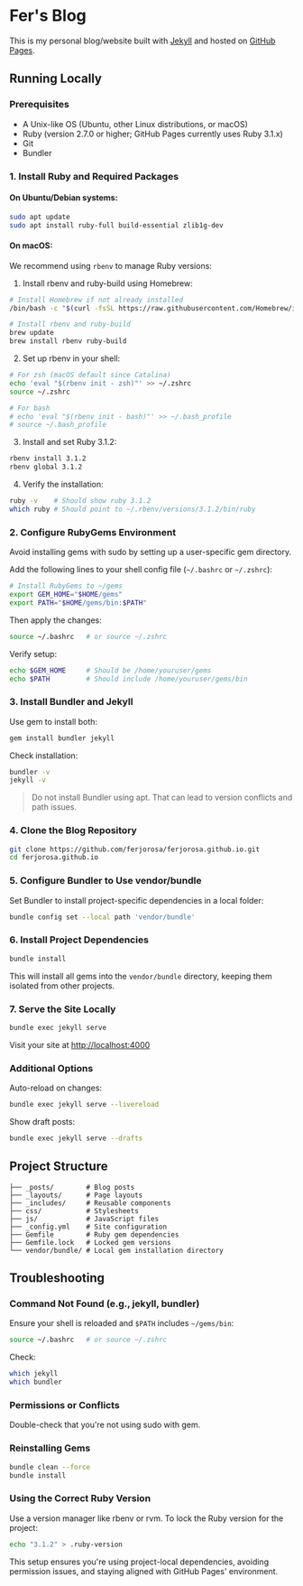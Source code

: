 # Fer's Blog

This is my personal blog/website built with [Jekyll](https://jekyllrb.com) and hosted on [GitHub Pages](https://pages.github.com/).

## Running Locally

### Prerequisites

- A Unix-like OS (Ubuntu, other Linux distributions, or macOS)
- Ruby (version 2.7.0 or higher; GitHub Pages currently uses Ruby 3.1.x)
- Git
- Bundler

### 1. Install Ruby and Required Packages

#### On Ubuntu/Debian systems:

```bash
sudo apt update
sudo apt install ruby-full build-essential zlib1g-dev
```

#### On macOS:

We recommend using `rbenv` to manage Ruby versions:

1. Install rbenv and ruby-build using Homebrew:
```bash
# Install Homebrew if not already installed
/bin/bash -c "$(curl -fsSL https://raw.githubusercontent.com/Homebrew/install/HEAD/install.sh)"

# Install rbenv and ruby-build
brew update
brew install rbenv ruby-build
```

2. Set up rbenv in your shell:
```bash
# For zsh (macOS default since Catalina)
echo 'eval "$(rbenv init - zsh)"' >> ~/.zshrc
source ~/.zshrc

# For bash
# echo 'eval "$(rbenv init - bash)"' >> ~/.bash_profile
# source ~/.bash_profile
```

3. Install and set Ruby 3.1.2:
```bash
rbenv install 3.1.2
rbenv global 3.1.2
```

4. Verify the installation:
```bash
ruby -v    # Should show ruby 3.1.2
which ruby # Should point to ~/.rbenv/versions/3.1.2/bin/ruby
```

### 2. Configure RubyGems Environment

Avoid installing gems with sudo by setting up a user-specific gem directory.

Add the following lines to your shell config file (`~/.bashrc` or `~/.zshrc`):

```bash
# Install RubyGems to ~/gems
export GEM_HOME="$HOME/gems"
export PATH="$HOME/gems/bin:$PATH"
```

Then apply the changes:
```bash
source ~/.bashrc   # or source ~/.zshrc
```

Verify setup:
```bash
echo $GEM_HOME     # Should be /home/youruser/gems
echo $PATH         # Should include /home/youruser/gems/bin
```

### 3. Install Bundler and Jekyll

Use gem to install both:
```bash
gem install bundler jekyll
```

Check installation:
```bash
bundler -v
jekyll -v
```

> Do not install Bundler using apt. That can lead to version conflicts and path issues.

### 4. Clone the Blog Repository

```bash
git clone https://github.com/ferjorosa/ferjorosa.github.io.git
cd ferjorosa.github.io
```

### 5. Configure Bundler to Use vendor/bundle

Set Bundler to install project-specific dependencies in a local folder:
```bash
bundle config set --local path 'vendor/bundle'
```

### 6. Install Project Dependencies

```bash
bundle install
```

This will install all gems into the `vendor/bundle` directory, keeping them isolated from other projects.

### 7. Serve the Site Locally

```bash
bundle exec jekyll serve
```

Visit your site at [http://localhost:4000](http://localhost:4000)

### Additional Options

Auto-reload on changes:
```bash
bundle exec jekyll serve --livereload
```

Show draft posts:
```bash
bundle exec jekyll serve --drafts
```

## Project Structure

```
├── _posts/        # Blog posts
├── _layouts/      # Page layouts
├── _includes/     # Reusable components
├── css/           # Stylesheets
├── js/            # JavaScript files
├── _config.yml    # Site configuration
├── Gemfile        # Ruby gem dependencies
├── Gemfile.lock   # Locked gem versions
└── vendor/bundle/ # Local gem installation directory
```

## Troubleshooting

### Command Not Found (e.g., jekyll, bundler)

Ensure your shell is reloaded and `$PATH` includes `~/gems/bin`:
```bash
source ~/.bashrc   # or source ~/.zshrc
```

Check:
```bash
which jekyll
which bundler
```

### Permissions or Conflicts

Double-check that you're not using sudo with gem.

### Reinstalling Gems

```bash
bundle clean --force
bundle install
```

### Using the Correct Ruby Version

Use a version manager like rbenv or rvm. To lock the Ruby version for the project:
```bash
echo "3.1.2" > .ruby-version
```

This setup ensures you're using project-local dependencies, avoiding permission issues, and staying aligned with GitHub Pages' environment.